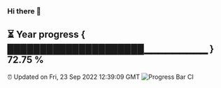 ### Hi there 👋
⏳ Year progress { █████████████████████▁▁▁▁▁▁▁▁▁ } 72.75 %
---
⏰ Updated on Fri, 23 Sep 2022 12:39:09 GMT
![Progress Bar CI](https://github.com/liununu/liununu/workflows/Progress%20Bar%20CI/badge.svg)
